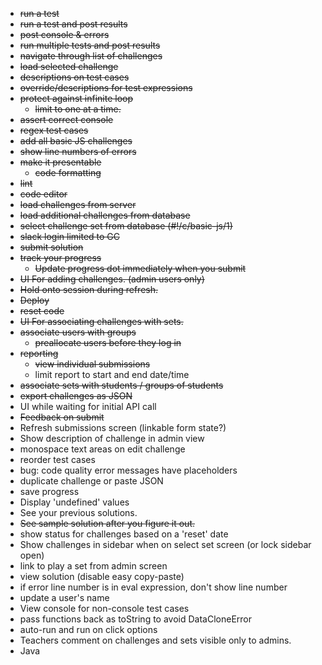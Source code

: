 * ~~run a test~~
* ~~run a test and post results~~
* ~~post console & errors~~
* ~~run multiple tests and post results~~
* ~~navigate through list of challenges~~
* ~~load selected challenge~~
* ~~descriptions on test cases~~
* ~~override/descriptions for test expressions~~
* ~~protect against infinite loop~~
  * ~~limit to one at a time.~~
* ~~assert correct console~~
* ~~regex test cases~~
* ~~add all basic JS challenges~~
* ~~show line numbers of errors~~
* ~~make it presentable~~
  * ~~code formatting~~
* ~~lint~~
* ~~code editor~~
* ~~load challenges from server~~
* ~~load additional challenges from database~~
* ~~select challenge set from database (#!/c/basic-js/1)~~
* ~~slack login limited to GC~~
* ~~submit solution~~
* ~~track your progress~~
  * ~~Update progress dot immediately when you submit~~
* ~~UI For adding challenges. (admin users only)~~
* ~~Hold onto session during refresh.~~
* ~~Deploy~~
* ~~reset code~~
* ~~UI For associating challenges with sets.~~
* ~~associate users with groups~~
  * ~~preallocate users before they log in~~
* ~~reporting~~
  * ~~view individual submissions~~
  * limit report to start and end date/time
* ~~associate sets with students / groups of students~~
* ~~export challenges as JSON~~
* UI while waiting for initial API call
* ~~Feedback on submit~~
* Refresh submissions screen (linkable form state?)
* Show description of challenge in admin view
* monospace text areas on edit challenge
* reorder test cases
* bug: code quality error messages have placeholders
* duplicate challenge or paste JSON
* save progress
* Display 'undefined' values
* See your previous solutions.
* ~~See sample solution after you figure it out.~~
* show status for challenges based on a 'reset' date
* Show challenges in sidebar when on select set screen (or lock sidebar open)
* link to play a set from admin screen
* view solution (disable easy copy-paste)
* if error line number is in eval expression, don't show line number
* update a user's name
* View console for non-console test cases
* pass functions back as toString to avoid DataCloneError
* auto-run and run on click options
* Teachers comment on challenges and sets visible only to admins.
* Java
